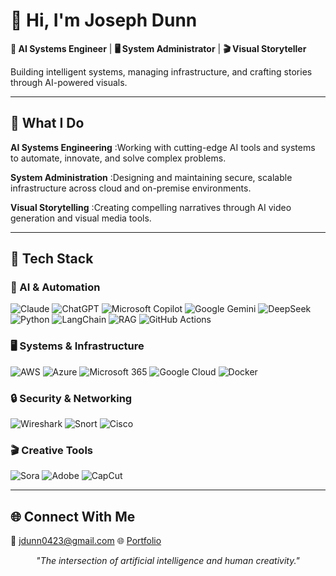 # 👋 Hi, I'm Joseph Dunn

**🤖 AI Systems Engineer** | **🖥️ System Administrator** | **🎬 Visual Storyteller**

Building intelligent systems, managing infrastructure, and crafting stories through AI-powered visuals.

---

## 🚀 What I Do

**AI Systems Engineering**
:Working with cutting-edge AI tools and systems to automate, innovate, and solve complex problems.

**System Administration**
:Designing and maintaining secure, scalable infrastructure across cloud and on-premise environments.

**Visual Storytelling**
:Creating compelling narratives through AI video generation and visual media tools.

---

## 🧰 Tech Stack

### 🤖 AI & Automation
![Claude](https://img.shields.io/badge/Claude-191919?style=for-the-badge&logo=anthropic&logoColor=white) ![ChatGPT](https://img.shields.io/badge/ChatGPT-412991?style=for-the-badge&logo=openai&logoColor=white) ![Microsoft Copilot](https://img.shields.io/badge/Microsoft%20Copilot-00A4EF?style=for-the-badge&logo=microsoftcopilot&logoColor=white) ![Google Gemini](https://img.shields.io/badge/Google%20Gemini-8E75B2?style=for-the-badge&logo=googlegemini&logoColor=white) ![DeepSeek](https://img.shields.io/badge/DeepSeek-1E3A8A?style=for-the-badge&logo=deepseek&logoColor=white)
![Python](https://img.shields.io/badge/Python-3776AB?style=for-the-badge&logo=python&logoColor=white) ![LangChain](https://img.shields.io/badge/LangChain-007ACC?style=for-the-badge&logo=LangChain&logoColor=white) ![RAG](https://img.shields.io/badge/RAG-007ACC?style=for-the-badge&logo=RAG&logoColor=white) ![GitHub Actions](https://img.shields.io/badge/GitHub%20Actions-2088FF?style=for-the-badge&logo=githubactions&logoColor=white)

### 🖥️ Systems & Infrastructure
![AWS](https://img.shields.io/badge/AWS-232F3E?style=for-the-badge&logo=amazonaws&logoColor=white) ![Azure](https://img.shields.io/badge/Azure-0078D4?style=for-the-badge&logo=microsoftazure&logoColor=white) ![Microsoft 365](https://img.shields.io/badge/Microsoft%20365-D83B01?style=for-the-badge&logo=microsoft&logoColor=white) ![Google Cloud](https://img.shields.io/badge/Google%20Cloud-4285F4?style=for-the-badge&logo=googlecloud&logoColor=white) ![Docker](https://img.shields.io/badge/Docker-2496ED?style=for-the-badge&logo=docker&logoColor=white)

### 🔒 Security & Networking
![Wireshark](https://img.shields.io/badge/Wireshark-007ACC?style=for-the-badge&logo=wireshark&logoColor=white) ![Snort](https://img.shields.io/badge/Snort-CC0000?style=for-the-badge&logo=snort&logoColor=white) ![Cisco](https://img.shields.io/badge/Cisco-1D1D1D?style=for-the-badge&logo=cisco&logoColor=white)

### 🎬 Creative Tools
![Sora](https://img.shields.io/badge/Sora-000000?style=for-the-badge) ![Adobe](https://img.shields.io/badge/Adobe-FF0000?style=for-the-badge&logo=adobe&logoColor=white) ![CapCut](https://img.shields.io/badge/CapCut-000000?style=for-the-badge&logo=capcut&logoColor=white)

---

## 🌐 Connect With Me
📧 jdunn0423@gmail.com
🌐 [Portfolio](https://joedunn123456789.github.io/joedunn123456789)

<p align="center">
<em>"The intersection of artificial intelligence and human creativity."</em>
</p>
